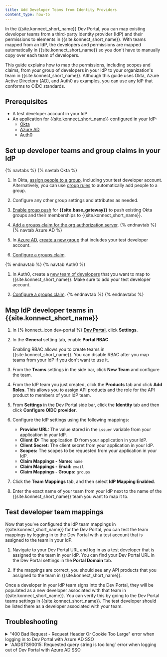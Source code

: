```yaml
---
title: Add Developer Teams from Identity Providers
content_type: how-to
---
```


In the {{site.konnect_short_name}} Dev Portal, you can map existing developer teams from a third-party identity provider (IdP) and their permissions to elements in {{site.konnect_short_name}}. With teams mapped from an IdP, the developers and permissions are mapped automatically in {{site.konnect_short_name}} so you don't have to manually copy over each team of developers.

This guide explains how to map the permissions, including scopes and claims, from your group of developers in your IdP to your organization's team in {{site.konnect_short_name}}. Although this guide uses Okta, Azure Active Directory (AD), and Auth0 as examples, you can use any IdP that conforms to OIDC standards. 

## Prerequisites

* A test developer account in your IdP
* An application for {{site.konnect_short_name}} configured in your IdP:
    * [Okta](https://help.okta.com/en-us/content/topics/apps/apps_app_integration_wizard.htm)
    * [Azure AD](https://learn.microsoft.com/graph/toolkit/get-started/add-aad-app-registration)
    * [Auth0](https://auth0.com/docs/get-started/auth0-overview/create-applications)

## Set up developer teams and group claims in your IdP

{% navtabs %}
{% navtab Okta %}
1. In Okta, [assign people to a group](https://help.okta.com/en-us/content/topics/users-groups-profiles/usgp-assign-group-people.htm), including your test developer account. Alternatively, you can use [group rules](https://help.okta.com/en-us/content/topics/users-groups-profiles/usgp-create-group-rules.htm) to automatically add people to a group.

1. Configure any other group settings and attributes as needed.

1. [Enable group push](https://help.okta.com/en-us/content/topics/users-groups-profiles/usgp-enable-group-push.htm) for **{{site.base_gateway}}** to push existing Okta groups and their memberships to {{site.konnect_short_name}}.

1. [Add a groups claim for the org authorization server](https://developer.okta.com/docs/guides/customize-tokens-groups-claim/main/#add-a-groups-claim-for-the-org-authorization-server).
{% endnavtab %}
{% navtab Azure AD %}
1. In [Azure AD](https://portal.azure.com/), [create a new group](https://learn.microsoft.com/azure/active-directory/fundamentals/how-to-manage-groups#create-a-basic-group-and-add-members) that includes your test developer account.

1. [Configure a groups claim](https://learn.microsoft.com/azure/active-directory/develop/optional-claims#configure-groups-optional-claims).

{% endnavtab %}
{% navtab Auth0 %}
1. In Auth0, create a [new team of developers](https://auth0.com/docs/get-started/tenant-settings/auth0-teams) that you want to map to {{site.konnect_short_name}}. Make sure to add your test developer account. 

1. [Configure a groups claim](https://auth0.com/docs/secure/tokens/json-web-tokens/create-custom-claims).
{% endnavtab %}
{% endnavtabs %}

## Map IdP developer teams in {{site.konnect_short_name}}

1. In {% konnect_icon dev-portal %} [**Dev Portal**](https://cloud.konghq.com/portal), click **Settings**.

1. In the **General** setting tab, enable **Portal RBAC**.
    
    Enabling RBAC allows you to create teams in {{site.konnect_short_name}}. You can disable RBAC after you map teams from your IdP if you don't want to use it.

1. From the **Teams** settings in the side bar, click **New Team** and configure the team.

1. From the IdP team you just created, click the **Products** tab and click **Add Roles**. This allows you to assign API products and the role for the API product to members of your IdP team.

1. From **Settings** in the Dev Portal side bar, click the **Identity** tab and then click **Configure OIDC provider**.

1. Configure the IdP settings using the following mappings:
    * **Provider URL:** The value stored in the `issuer` variable from your application in your IdP.
    * **Client ID:** The application ID from your application in your IdP.
    * **Client Secret:** The client secret from your application in your IdP.
    * **Scopes:** The scopes to be requested from your application in your IdP.
    * **Claim Mappings - Name:** `name`
    * **Claim Mappings - Email:** `email`
    * **Claim Mappings - Groups:** `groups`

1. Click the **Team Mappings** tab, and then select **IdP Mapping Enabled**.

1. Enter the exact name of your team from your IdP next to the name of the {{site.konnect_short_name}} team you want to map it to.

## Test developer team mappings

Now that you've configured the IdP team mappings in {{site.konnect_short_name}} for the Dev Portal, you can test the team mappings by logging in to the Dev Portal with a test account that is assigned to the team in your IdP.

1. Navigate to your Dev Portal URL and log in as a test developer that is assigned to the team in your IdP.
    You can find your Dev Portal URL in the Dev Portal settings in the **Portal Domain** tab.

1. If the mappings are correct, you should see any API products that you assigned to the team in {{site.konnect_short_name}}.

Once a developer in your IdP team signs into the Dev Portal, they will be populated as a new developer associated with that team in {{site.konnect_short_name}}. You can verify this by going to the Dev Portal teams settings in {{site.konnect_short_name}}. The test developer should be listed there as a developer associated with your team.

## Troubleshooting

<details><summary>"400 Bad Request - Request Header Or Cookie Too Large" error when logging in to Dev Portal with Azure AD SSO</summary>

{% capture azure_400 %}
You can resolve this error by adjusting the Nginx configuration to increase the size of the buffers that read the request headers. This error typically occurs due to the size of the tokens returned by Azure AD, especially when the tokens include a large number of claims or group memberships.

To fix this issue, modify the `nginx_http_large_client_header_buffers` setting in your Kong configuration file. By default, Nginx uses four buffers with 8k each to read the request headers. Increasing the number and size of these buffers can help accommodate larger tokens.

Here are the steps to adjust this setting:

1. Find your kong.conf file. This file is often found in your Kong Helm chart under the `values.yaml` file, specifically under the `env:` section.

1. Add or update the `nginx_http_large_client_header_buffers` parameter with a higher value. For example, to set eight buffers of 24k each, you would add the following:

    ```yaml
    nginx_http_large_client_header_buffers: "8 24k"
    ```

3. Apply the updated configuration to your {{site.konnect_short_name}} deployment. The specific steps to do this will depend on how {{site.konnect_short_name}} is deployed in your environment (for example, using Helm to update a Kubernetes deployment).
{% endcapture %}

{{ azure_400 | markdownify }}

</details>

<details><summary>`AADSTS90015: Requested query string is too long` error when logging out of Dev Portal with Azure AD SSO</summary>

{% capture azure_query_string_long %}
If you have issues with users logging out and receiving an error related to a long query string ("AADSTS90015: Requested query string is too long"), this suggests that the `id_token_hint` in the logout request is too large. This can occur when the `id_token` includes a significant number of group memberships. To resolve this issue, consider reducing the number of groups included in the token by adjusting the token configuration in Azure AD or consult with Microsoft for further assistance on filtering claims from the `id_token`.
{% endcapture %}

{{ azure_query_string_long | markdownify }}
</details>
